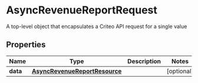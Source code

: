 

# AsyncRevenueReportRequest

A top-level object that encapsulates a Criteo API request for a single value

## Properties

| Name | Type | Description | Notes |
|------------ | ------------- | ------------- | -------------|
|**data** | [**AsyncRevenueReportResource**](AsyncRevenueReportResource.md) |  |  [optional] |



